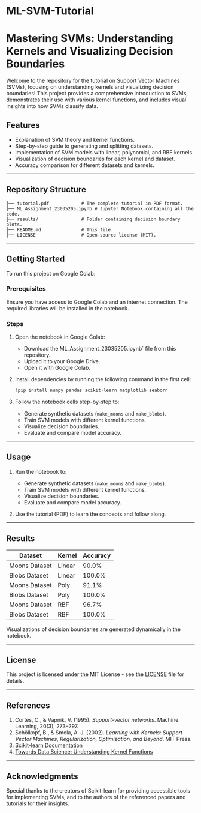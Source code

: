 # ML-SVM-Tutorial
# Mastering SVMs: Understanding Kernels and Visualizing Decision Boundaries

Welcome to the repository for the tutorial on Support Vector Machines (SVMs), focusing on understanding kernels and visualizing decision boundaries! This project provides a comprehensive introduction to SVMs, demonstrates their use with various kernel functions, and includes visual insights into how SVMs classify data.

## Features
- Explanation of SVM theory and kernel functions.
- Step-by-step guide to generating and splitting datasets.
- Implementation of SVM models with linear, polynomial, and RBF kernels.
- Visualization of decision boundaries for each kernel and dataset.
- Accuracy comparison for different datasets and kernels.

---

## Repository Structure

```
├── tutorial.pdf            # The complete tutorial in PDF format.
├── ML_Assignment_23035205.ipynb # Jupyter Notebook containing all the code.
├── results/                # Folder containing decision boundary plots.
├── README.md               # This file.
├── LICENSE                 # Open-source license (MIT).
```

---

## Getting Started

To run this project on Google Colab:

### Prerequisites

Ensure you have access to Google Colab and an internet connection. The required libraries will be installed in the notebook.

### Steps

1. Open the notebook in Google Colab:
   - Download the ML_Assignment_23035205.ipynb` file from this repository.
   - Upload it to your Google Drive.
   - Open it with Google Colab.

2. Install dependencies by running the following command in the first cell:
   ```python
   !pip install numpy pandas scikit-learn matplotlib seaborn
   ```

3. Follow the notebook cells step-by-step to:
   - Generate synthetic datasets (`make_moons` and `make_blobs`).
   - Train SVM models with different kernel functions.
   - Visualize decision boundaries.
   - Evaluate and compare model accuracy.

---

## Usage

1. Run the notebook to:
   - Generate synthetic datasets (`make_moons` and `make_blobs`).
   - Train SVM models with different kernel functions.
   - Visualize decision boundaries.
   - Evaluate and compare model accuracy.

2. Use the tutorial (PDF) to learn the concepts and follow along.

---

## Results

| Dataset         | Kernel   | Accuracy |
|-----------------|----------|----------|
| Moons Dataset   | Linear   | 90.0%    |
| Blobs Dataset   | Linear   | 100.0%   |
| Moons Dataset   | Poly     | 91.1%    |
| Blobs Dataset   | Poly     | 100.0%   |
| Moons Dataset   | RBF      | 96.7%    |
| Blobs Dataset   | RBF      | 100.0%   |

Visualizations of decision boundaries are generated dynamically in the notebook.

---

## License

This project is licensed under the MIT License - see the [LICENSE](LICENSE) file for details.

---

## References

1. Cortes, C., & Vapnik, V. (1995). *Support-vector networks*. Machine Learning, 20(3), 273–297.
2. Schölkopf, B., & Smola, A. J. (2002). *Learning with Kernels: Support Vector Machines, Regularization, Optimization, and Beyond*. MIT Press.
3. [Scikit-learn Documentation](https://scikit-learn.org/stable/)
4. [Towards Data Science: Understanding Kernel Functions](https://towardsdatascience.com/kernel-functions)

---

## Acknowledgments

Special thanks to the creators of Scikit-learn for providing accessible tools for implementing SVMs, and to the authors of the referenced papers and tutorials for their insights.
